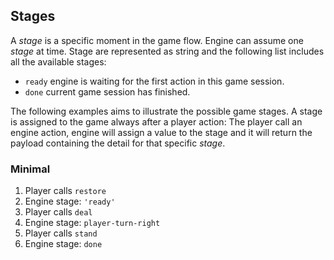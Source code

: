 ## Stages

A _stage_ is a specific moment in the game flow. Engine can assume one _stage_
at time. Stage are represented as string and the following list includes all the
available stages:

 * `ready` engine is waiting for the first action in this game session.
 * `done` current game session has finished.

The following examples aims to illustrate the possible game stages.
A stage is assigned to the game always after a player action:
The player call an engine action, engine will assign a value to the stage
and it will return the payload containing the detail for that specific _stage_.

### Minimal

 1. Player calls `restore`
 2. Engine stage: `'ready'`
 3. Player calls `deal`
 4. Engine stage: `player-turn-right`
 5. Player calls `stand`
 6. Engine stage: `done`